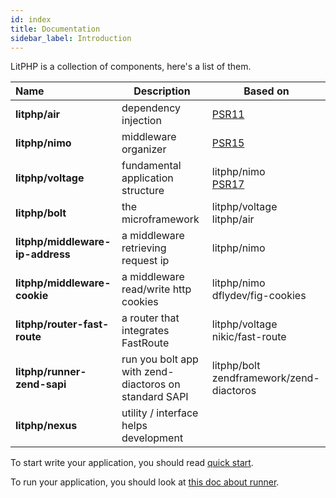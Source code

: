 ```yaml
---
id: index
title: Documentation
sidebar_label: Introduction
---
```


LitPHP is a collection of components, here's a list of them.

| Name | Description | Based on |
| :--- | ---- | ---- |
| **litphp/air** | dependency injection | [PSR11](https://www.php-fig.org/psr/psr-11/) |
| **litphp/nimo** | middleware organizer | [PSR15](https://www.php-fig.org/psr/psr-15/) |
| **litphp/voltage** | fundamental application structure | litphp/nimo<br />[PSR17](https://www.php-fig.org/psr/psr-17/) |
| **litphp/bolt** | the microframework | litphp/voltage<br />litphp/air |
| **litphp/middleware-ip-address** | a middleware retrieving request ip | litphp/nimo<br /> |
| **litphp/middleware-cookie** | a middleware read/write http cookies | litphp/nimo<br />dflydev/fig-cookies |
| **litphp/router-fast-route** | a router that integrates FastRoute | litphp/voltage<br />nikic/fast-route |
| **litphp/runner-zend-sapi** | run you bolt app with zend-diactoros on standard SAPI | litphp/bolt<br />zendframework/zend-diactoros |
| **litphp/nexus** | utility / interface helps development | |

To start write your application, you should read [quick start](quickstart.md).

To run your application, you should look at [this doc about runner](runner.md).